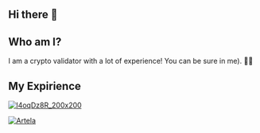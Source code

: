 ## Hi there 👋

## Who am I?

I am a crypto validator with a lot of experience! You can be sure in me). 🙋‍♀️

## My Expirience

[![l4oqDz8R_200x200](https://github.com/user-attachments/assets/0f43b91f-3d39-447c-a496-4b394ee5efc2)](https://lava.explorers.guru/validator/lava@valoper1yeq30jsdzc06yjjf7fpmfql2cuur84l2k7r7n9)

[![Artela](https://github.com/user-attachments/assets/379f1aca-3df7-4a7d-8e92-4da63f0704ea)](https://testnet.artela.explorers.guru/validator/artvaloper1ycwkeu5qltcrm5t54vqqu2hes5dlz67ewt36h6)
